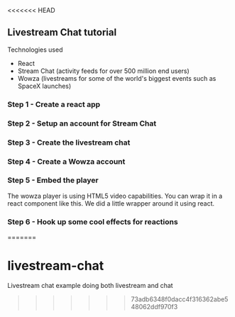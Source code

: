 <<<<<<< HEAD
## Livestream Chat tutorial ##

Technologies used

- React
- Stream Chat (activity feeds for over 500 million end users)
- Wowza (livestreams for some of the world's biggest events such as SpaceX launches)

### Step 1 - Create a react app

### Step 2 - Setup an account for Stream Chat

### Step 3 - Create the livestream chat

### Step 4 - Create a Wowza account

### Step 5 - Embed the player

The wowza player is using HTML5 video capabilities. You can wrap it in a react component like this.
We did a little wrapper around it using react.

### Step 6 - Hook up some cool effects for reactions
=======
# livestream-chat
Livestream chat example doing both livestream and chat
>>>>>>> 73adb6348f0dacc4f316362abe548062ddf970f3
